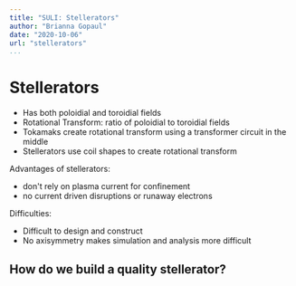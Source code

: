 ```yaml
---
title: "SULI: Stellerators"
author: "Brianna Gopaul"
date: "2020-10-06"
url: "stellerators"
...
```


# Stellerators
- Has both poloidial and toroidial fields
- Rotational Transform: ratio of poloidial to toroidial fields
- Tokamaks create rotational transform using a transformer circuit in the middle
- Stellerators use coil shapes to create rotational transform

Advantages of stellerators: 
- don't rely on plasma current for confinement 
- no current driven disruptions or runaway electrons 

Difficulties: 
- Difficult to design and construct 
- No axisymmetry makes simulation and analysis more difficult 

How do we build a quality stellerator? 
- 
